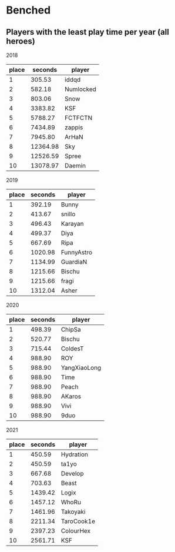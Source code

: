 # Benched

## Players with the least play time per year (all heroes)


2018

 | place | seconds  | player    |
|-------|----------|-----------|
|     1 |   305.53 | iddqd     |
|     2 |   582.18 | Numlocked |
|     3 |   803.06 | Snow      |
|     4 |  3383.82 | KSF       |
|     5 |  5788.27 | FCTFCTN   |
|     6 |  7434.89 | zappis    |
|     7 |  7945.80 | ArHaN     |
|     8 | 12364.98 | Sky       |
|     9 | 12526.59 | Spree     |
|    10 | 13078.97 | Daemin    |

2019

 | place | seconds | player     |
|-------|---------|------------|
|     1 |  392.19 | Bunny      |
|     2 |  413.67 | snillo     |
|     3 |  496.43 | Karayan    |
|     4 |  499.37 | Diya       |
|     5 |  667.69 | Ripa       |
|     6 | 1020.98 | FunnyAstro |
|     7 | 1134.99 | GuardiaN   |
|     8 | 1215.66 | Bischu     |
|     9 | 1215.66 | fragi      |
|    10 | 1312.04 | Asher      |

2020

 | place | seconds | player       |
|-------|---------|--------------|
|     1 |  498.39 | ChipSa       |
|     2 |  520.77 | Bischu       |
|     3 |  715.44 | ColdesT      |
|     4 |  988.90 | ROY          |
|     5 |  988.90 | YangXiaoLong |
|     6 |  988.90 | Time         |
|     7 |  988.90 | Peach        |
|     8 |  988.90 | AKaros       |
|     9 |  988.90 | Vivi         |
|    10 |  988.90 | 9duo         |

2021

 | place | seconds | player     |
|-------|---------|------------|
|     1 |  450.59 | Hydration  |
|     2 |  450.59 | ta1yo      |
|     3 |  667.68 | Develop    |
|     4 |  703.63 | Beast      |
|     5 | 1439.42 | Logix      |
|     6 | 1457.12 | WhoRu      |
|     7 | 1461.96 | Takoyaki   |
|     8 | 2211.34 | TaroCook1e |
|     9 | 2397.23 | ColourHex  |
|    10 | 2561.71 | KSF        |
